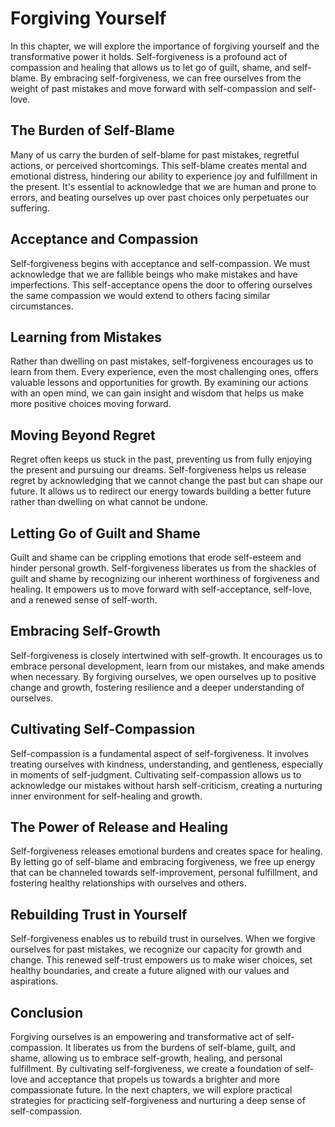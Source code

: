 Forgiving Yourself
===========================

In this chapter, we will explore the importance of forgiving yourself and the transformative power it holds. Self-forgiveness is a profound act of compassion and healing that allows us to let go of guilt, shame, and self-blame. By embracing self-forgiveness, we can free ourselves from the weight of past mistakes and move forward with self-compassion and self-love.

The Burden of Self-Blame
------------------------

Many of us carry the burden of self-blame for past mistakes, regretful actions, or perceived shortcomings. This self-blame creates mental and emotional distress, hindering our ability to experience joy and fulfillment in the present. It's essential to acknowledge that we are human and prone to errors, and beating ourselves up over past choices only perpetuates our suffering.

Acceptance and Compassion
-------------------------

Self-forgiveness begins with acceptance and self-compassion. We must acknowledge that we are fallible beings who make mistakes and have imperfections. This self-acceptance opens the door to offering ourselves the same compassion we would extend to others facing similar circumstances.

Learning from Mistakes
----------------------

Rather than dwelling on past mistakes, self-forgiveness encourages us to learn from them. Every experience, even the most challenging ones, offers valuable lessons and opportunities for growth. By examining our actions with an open mind, we can gain insight and wisdom that helps us make more positive choices moving forward.

Moving Beyond Regret
--------------------

Regret often keeps us stuck in the past, preventing us from fully enjoying the present and pursuing our dreams. Self-forgiveness helps us release regret by acknowledging that we cannot change the past but can shape our future. It allows us to redirect our energy towards building a better future rather than dwelling on what cannot be undone.

Letting Go of Guilt and Shame
-----------------------------

Guilt and shame can be crippling emotions that erode self-esteem and hinder personal growth. Self-forgiveness liberates us from the shackles of guilt and shame by recognizing our inherent worthiness of forgiveness and healing. It empowers us to move forward with self-acceptance, self-love, and a renewed sense of self-worth.

Embracing Self-Growth
---------------------

Self-forgiveness is closely intertwined with self-growth. It encourages us to embrace personal development, learn from our mistakes, and make amends when necessary. By forgiving ourselves, we open ourselves up to positive change and growth, fostering resilience and a deeper understanding of ourselves.

Cultivating Self-Compassion
---------------------------

Self-compassion is a fundamental aspect of self-forgiveness. It involves treating ourselves with kindness, understanding, and gentleness, especially in moments of self-judgment. Cultivating self-compassion allows us to acknowledge our mistakes without harsh self-criticism, creating a nurturing inner environment for self-healing and growth.

The Power of Release and Healing
--------------------------------

Self-forgiveness releases emotional burdens and creates space for healing. By letting go of self-blame and embracing forgiveness, we free up energy that can be channeled towards self-improvement, personal fulfillment, and fostering healthy relationships with ourselves and others.

Rebuilding Trust in Yourself
----------------------------

Self-forgiveness enables us to rebuild trust in ourselves. When we forgive ourselves for past mistakes, we recognize our capacity for growth and change. This renewed self-trust empowers us to make wiser choices, set healthy boundaries, and create a future aligned with our values and aspirations.

Conclusion
----------

Forgiving ourselves is an empowering and transformative act of self-compassion. It liberates us from the burdens of self-blame, guilt, and shame, allowing us to embrace self-growth, healing, and personal fulfillment. By cultivating self-forgiveness, we create a foundation of self-love and acceptance that propels us towards a brighter and more compassionate future. In the next chapters, we will explore practical strategies for practicing self-forgiveness and nurturing a deep sense of self-compassion.
